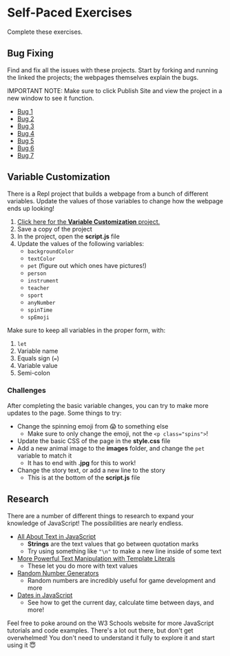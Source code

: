 # Self-Paced Exercises
Complete these exercises.

## Bug Fixing
Find and fix all the issues with these projects. Start by forking and running the linked the projects; the webpages themselves explain the bugs.

IMPORTANT NOTE: Make sure to click Publish Site and view the project in a new window to see it function.

- [Bug 1](https://vscodeedu.com/f62bALTY9WUpkaMexA1G)
- [Bug 2](https://vscodeedu.com/ypcTaj3sq49McAOeC7HT)
- [Bug 3](https://vscodeedu.com/TIF17RSchn4U01RZPTmr)
- [Bug 4](https://vscodeedu.com/FwjJZkKbr1jjq6LHLh7V)
- [Bug 5](https://vscodeedu.com/4JIaEwbyMlNRSoumzsiR)
- [Bug 6](https://vscodeedu.com/0OUZ1pEQGIg9DFG9MJ4S)
- [Bug 7](https://vscodeedu.com/exjed4r3Dl5sotuEs3pc)

## Variable Customization
There is a Repl project that builds a webpage from a bunch of different variables. Update the values of those variables to change how the webpage ends up looking!

1. [Click here for the **Variable Customization** project.](https://vscodeedu.com/5wSEfNAcbDZ5kBBgwh4Z)
2. Save a copy of the project
3. In the project, open the **script.js** file
4. Update the values of the following variables:
    - `backgroundColor`
    - `textColor`
    - `pet` (figure out which ones have pictures!)
    - `person`
    - `instrument`
    - `teacher`
    - `sport`
    - `anyNumber`
    - `spinTime`
    - `spEmoji`

Make sure to keep all variables in the proper form, with:

1. `let`
1. Variable name
1. Equals sign (`=`)
1. Variable value
1. Semi-colon

### Challenges
After completing the basic variable changes, you can try to make more updates to the page. Some things to try:

- Change the spinning emoji from 😱 to something else
    - Make sure to only change the emoji, not the `<p class="spins">`!
- Update the basic CSS of the page in the **style.css** file
- Add a new animal image to the **images** folder, and change the `pet` variable to match it
    - It has to end with **.jpg** for this to work!
- Change the story text, or add a new line to the story
    - This is at the bottom of the **script.js** file

## Research
There are a number of different things to research to expand your knowledge of JavaScript! The possibilities are nearly endless.

- [All About Text in JavaScript](https://www.w3schools.com/js/js_strings.asp)
    - **Strings** are the text values that go between quotation marks
    - Try using something like `"\n"` to make a new line inside of some text
- [More Powerful Text Manipulation with Template Literals](https://www.w3schools.com/js/js_string_templates.asp)
    - These let you do more with text values
- [Random Number Generators](https://www.w3schools.com/js/js_random.asp)
    - Random numbers are incredibly useful for game development and more
- [Dates in JavaScript](https://www.w3schools.com/js/js_dates.asp)
    - See how to get the current day, calculate time between days, and more!

Feel free to poke around on the W3 Schools website for more JavaScript tutorials and code examples. There's a lot out there, but don't get overwhelmed! You don't need to understand it fully to explore it and start using it 😇
